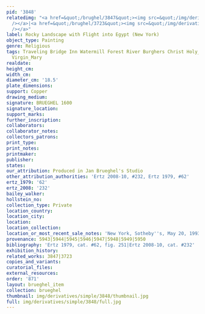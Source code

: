 ```yaml
---
pid: '3848'
relatedimg: "<a href=&quot;/brughel/3847&quot;><img src=&quot;/img/derivatives/simple/3847/thumbnail.jpg&quot;
  /></a>|<a href=&quot;/brughel/3723&quot;><img src=&quot;/img/derivatives/simple/3723/thumbnail.jpg&quot;
  /></a>"
label: Rocky Landscape with Flight into Egypt (New York)
object_type: Painting
genre: Religious
tags: Traveling Bridge Inn Watermill Forest River Burghers Christ Holy_family New_Testament
  Virgin_Mary
realdate: 
height_cm: 
width_cm: 
diameter_cm: '18.5'
plate_dimensions: 
support: Copper
drawing_medium: 
signature: BRUEGHEL 1600
signature_location: 
support_marks: 
further_inscription: 
collaborators: 
collaborator_notes: 
collectors_patrons: 
print_type: 
print_notes: 
printmaker: 
publisher: 
states: 
our_attribution: Produced in Jan Brueghel's Studio
other_attribution_authorities: 'Ertz 2008-10, #232, Ertz 1979, #62'
ertz_1979: '62'
ertz_2008: '232'
bailey_walker: 
hollstein_no: 
collection_type: Private
location_country: 
location_city: 
location: 
location_collection: 
location_or_most_recent_sale_notes: 'New York, Sotheby''s, May 20, 1993, #25'
provenance: 5943|5944|5945|5946|5947|5948|5949|5950
bibliography: 'Ertz 1979, cat. #62, fig. 251|Ertz 2008-10, cat. #232'
exhibition_history: 
related_works: 3847|3723
copies_and_variants: 
curatorial_files: 
external_resources: 
order: '871'
layout: brueghel_item
collection: brueghel
thumbnail: img/derivatives/simple/3848/thumbnail.jpg
full: img/derivatives/simple/3848/full.jpg
---
```

